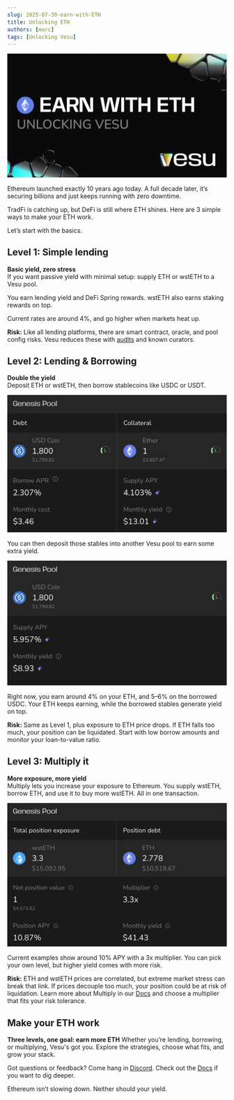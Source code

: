```yaml
---
slug: 2025-07-30-earn-with-ETH
title: Unlocking ETH
authors: [marc]
tags: [Unlocking Vesu]
---
```


![Earn with ETH](earn-with-ETH.png)

Ethereum launched exactly 10 years ago today.
A full decade later, it’s securing billions and just keeps running with zero downtime.

TradFi is catching up, but DeFi is still where ETH shines.
Here are 3 simple ways to make your ETH work.

Let’s start with the basics.

## Level 1: Simple lending
**Basic yield, zero stress**  
If you want passive yield with minimal setup: supply ETH or wstETH to a Vesu pool.

You earn lending yield and DeFi Spring rewards. wstETH also earns staking rewards on top.

Current rates are around 4%, and go higher when markets heat up.

**Risk:** Like all lending platforms, there are smart contract, oracle, and pool config risks. Vesu reduces these with [audits](https://docs.vesu.xyz/security/security-basics) and known curators.

## Level 2: Lending & Borrowing
**Double the yield**  
Deposit ETH or wstETH, then borrow stablecoins like USDC or USDT.

![Borrow USDC with your ETH collateral](borrow-usdc.png)

You can then deposit those stables into another Vesu pool to earn some extra yield.

![Earn with your USDC](usdc-yield.png)

Right now, you earn around 4% on your ETH, and 5–6% on the borrowed USDC.
Your ETH keeps earning, while the borrowed stables generate yield on top.

**Risk:** Same as Level 1, plus exposure to ETH price drops.
If ETH falls too much, your position can be liquidated. Start with low borrow amounts and monitor your loan-to-value ratio.

## Level 3: Multiply it
**More exposure, more yield**  
Multiply lets you increase your exposure to Ethereum.
You supply wstETH, borrow ETH, and use it to buy more wstETH. All in one transaction.

![Multiply your wstETH](multiply-wstETH.png)

Current examples show around 10% APY with a 3x multiplier. You can pick your own level, but higher yield comes with more risk.

**Risk:** ETH and wstETH prices are correlated, but extreme market stress can break that link.
If prices decouple too much, your position could be at risk of liquidation.
Learn more about Multiply in our [Docs](https://docs.vesu.xyz/user-guides/multiply-risks) and choose a multiplier that fits your risk tolerance.

## Make your ETH work

**Three levels, one goal: earn more ETH**
Whether you’re lending, borrowing, or multiplying, Vesu's got you.
Explore the strategies, choose what fits, and grow your stack.

Got questions or feedback? Come hang in [Discord](https://discord.gg/g9ahVeyp).
Check out the [Docs](https://docs.vesu.xyz/user-guides) if you want to dig deeper.

Ethereum isn’t slowing down. Neither should your yield.